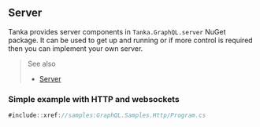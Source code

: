 ## Server

Tanka provides server components in `Tanka.GraphQL.server` NuGet
package. It can be used to get up and running or if more control is
required then you can implement your own server.

> See also
>
> - [Server](xref://server:0-common.md)


### Simple example with HTTP and websockets

```csharp
#include::xref://samples:GraphQL.Samples.Http/Program.cs
```